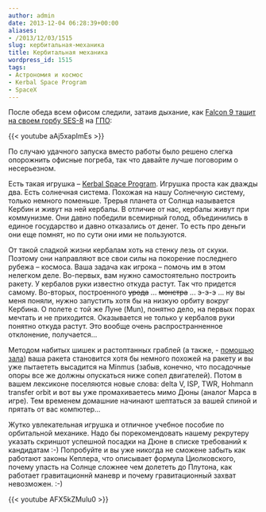 ```yaml
---
author: admin
date: 2013-12-04 06:28:39+00:00
aliases:
- /2013/12/03/1515
slug: кербитальная-механика
title: Кербитальная механика
wordpress_id: 1515
tags:
- Астрономия и космос
- Kerbal Space Program
- SpaceX
---
```


После обеда всем офисом следили, затаив дыхание, как [Falcon 9 тащит на своем горбу SES-8](https://www.youtube.com/watch?v=aAj5xapImEs) на [ГПО](http://ru.wikipedia.org/wiki/%D0%93%D0%B5%D0%BE%D1%81%D1%82%D0%B0%D1%86%D0%B8%D0%BE%D0%BD%D0%B0%D1%80%D0%BD%D0%B0%D1%8F_%D0%BE%D1%80%D0%B1%D0%B8%D1%82%D0%B0):

{{< youtube aAj5xapImEs >}}

По случаю удачного запуска вместо работы было решено слегка опорожнить офисные погреба, так что давайте лучше поговорим о несерьезном.

Есть такая игрушка – [Kerbal Space Program](https://kerbalspaceprogram.com/). Игрушка проста как дважды два. Есть солнечная система. Похожая на нашу Солнечную систему, только немного поменьше. Трерья планета от Солнца называется Кербин и живут на ней кербалы. В отличие от нас, кербалы живут при коммунизме. Они давно победили всемирный голод, объединились в единое государство и давно отказались от денег. То есть про деньги они еще помнят, но по сути они ими не пользуются.

От такой сладкой жизни кербалам хоть на стенку лезь от скуки. Поэтому они направляют все свои силы на покорение последнего рубежа – космоса. Ваша задача как игрока – помочь им в этом нелегком деле. Во-первых, вам нужно самостоятельно построить ракету. У кербалов руки известно откуда растут. Так что придется самому. Во-вторых, построенного <del>урода</del> ... <del>монстра</del> ...  э-э-э ... ну вы меня поняли, нужно запустить хотя бы на низкую орбиту вокруг Кербина. О полете с той же Луне (Mun), понятно дело, на первых порах мечтать и не приходится. Оказывается не только у кербалов руки понятно откуда растут. Это вообще очень распространненное отклонение, получается...

Методом набитых шишек и растоптанных граблей (а также, - [помощью зала](http://www.reddit.com/r/kerbalspaceprogram)) ваша ракета становится хотя бы немного похожей на ракету и вы уже пытаететь высадится на Minmus (забыв, конечно, что посадочные опоры все же должны опускаться ниже сопел двигателей). Потом  в вашем лексиконе поселяются новые слова: delta V, ISP, TWR, Hohmann transfer orbit и вот вы уже промахиваетесь мимо Дюны (аналог Марса в игре). Тем временем домашние начинают шептаться за вашей спиной и прятать от вас компютер...

Жутко увлекательная игрушка и отличное учебное пособие по орбитальной механике.  Надо бы порекомендовать нашему рекрутеру указать скриншот успешной посадки на Дюне в списке требований к кандидатам :-) Попробуйте и вы уже никогда не сможене забыть как работают законы Кеплера, что описывает формула Циолковского, почему упасть на Солнце сложнее чем долететь до Плутона, как работает гравитационнй маневр и почему гравитационный захват невозможен. :-) 

{{< youtube AFX5kZMulu0 >}}
